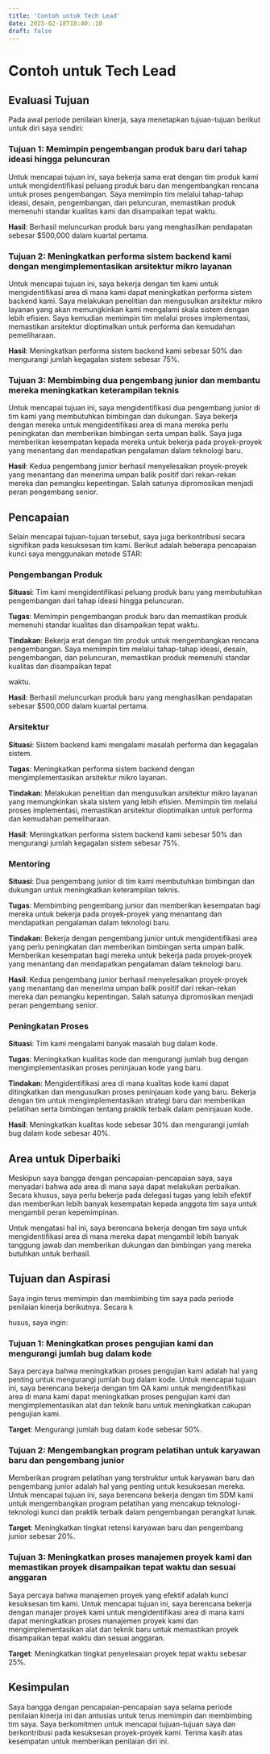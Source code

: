 ```yaml
---
title: 'Contoh untuk Tech Lead'
date: 2025-02-18T18:40::10
draft: false
---
```


# Contoh untuk Tech Lead

## **Evaluasi Tujuan**

Pada awal periode penilaian kinerja, saya menetapkan tujuan-tujuan berikut untuk diri saya sendiri:

### **Tujuan 1: Memimpin pengembangan produk baru dari tahap ideasi hingga peluncuran**

Untuk mencapai tujuan ini, saya bekerja sama erat dengan tim produk kami untuk mengidentifikasi peluang produk baru dan mengembangkan rencana untuk proses pengembangan. Saya memimpin tim melalui tahap-tahap ideasi, desain, pengembangan, dan peluncuran, memastikan produk memenuhi standar kualitas kami dan disampaikan tepat waktu.

**Hasil**: Berhasil meluncurkan produk baru yang menghasilkan pendapatan sebesar $500,000 dalam kuartal pertama.

### **Tujuan 2: Meningkatkan performa sistem backend kami dengan mengimplementasikan arsitektur mikro layanan**

Untuk mencapai tujuan ini, saya bekerja dengan tim kami untuk mengidentifikasi area di mana kami dapat meningkatkan performa sistem backend kami. Saya melakukan penelitian dan mengusulkan arsitektur mikro layanan yang akan memungkinkan kami mengalami skala sistem dengan lebih efisien. Saya kemudian memimpin tim melalui proses implementasi, memastikan arsitektur dioptimalkan untuk performa dan kemudahan pemeliharaan.

**Hasil**: Meningkatkan performa sistem backend kami sebesar 50% dan mengurangi jumlah kegagalan sistem sebesar 75%.

### **Tujuan 3: Membimbing dua pengembang junior dan membantu mereka meningkatkan keterampilan teknis**

Untuk mencapai tujuan ini, saya mengidentifikasi dua pengembang junior di tim kami yang membutuhkan bimbingan dan dukungan. Saya bekerja dengan mereka untuk mengidentifikasi area di mana mereka perlu peningkatan dan memberikan bimbingan serta umpan balik. Saya juga memberikan kesempatan kepada mereka untuk bekerja pada proyek-proyek yang menantang dan mendapatkan pengalaman dalam teknologi baru.

**Hasil**: Kedua pengembang junior berhasil menyelesaikan proyek-proyek yang menantang dan menerima umpan balik positif dari rekan-rekan mereka dan pemangku kepentingan. Salah satunya dipromosikan menjadi peran pengembang senior.

## **Pencapaian**

Selain mencapai tujuan-tujuan tersebut, saya juga berkontribusi secara signifikan pada kesuksesan tim kami. Berikut adalah beberapa pencapaian kunci saya menggunakan metode STAR:

### **Pengembangan Produk**

**Situasi**: Tim kami mengidentifikasi peluang produk baru yang membutuhkan pengembangan dari tahap ideasi hingga peluncuran.

**Tugas**: Memimpin pengembangan produk baru dan memastikan produk memenuhi standar kualitas dan disampaikan tepat waktu.

**Tindakan**: Bekerja erat dengan tim produk untuk mengembangkan rencana pengembangan. Saya memimpin tim melalui tahap-tahap ideasi, desain, pengembangan, dan peluncuran, memastikan produk memenuhi standar kualitas dan disampaikan tepat

waktu.

**Hasil**: Berhasil meluncurkan produk baru yang menghasilkan pendapatan sebesar $500,000 dalam kuartal pertama.

### **Arsitektur**

**Situasi**: Sistem backend kami mengalami masalah performa dan kegagalan sistem.

**Tugas**: Meningkatkan performa sistem backend dengan mengimplementasikan arsitektur mikro layanan.

**Tindakan**: Melakukan penelitian dan mengusulkan arsitektur mikro layanan yang memungkinkan skala sistem yang lebih efisien. Memimpin tim melalui proses implementasi, memastikan arsitektur dioptimalkan untuk performa dan kemudahan pemeliharaan.

**Hasil**: Meningkatkan performa sistem backend kami sebesar 50% dan mengurangi jumlah kegagalan sistem sebesar 75%.

### **Mentoring**

**Situasi**: Dua pengembang junior di tim kami membutuhkan bimbingan dan dukungan untuk meningkatkan keterampilan teknis.

**Tugas**: Membimbing pengembang junior dan memberikan kesempatan bagi mereka untuk bekerja pada proyek-proyek yang menantang dan mendapatkan pengalaman dalam teknologi baru.

**Tindakan**: Bekerja dengan pengembang junior untuk mengidentifikasi area yang perlu peningkatan dan memberikan bimbingan serta umpan balik. Memberikan kesempatan bagi mereka untuk bekerja pada proyek-proyek yang menantang dan mendapatkan pengalaman dalam teknologi baru.

**Hasil**: Kedua pengembang junior berhasil menyelesaikan proyek-proyek yang menantang dan menerima umpan balik positif dari rekan-rekan mereka dan pemangku kepentingan. Salah satunya dipromosikan menjadi peran pengembang senior.

### **Peningkatan Proses**

**Situasi**: Tim kami mengalami banyak masalah bug dalam kode.

**Tugas**: Meningkatkan kualitas kode dan mengurangi jumlah bug dengan mengimplementasikan proses peninjauan kode yang baru.

**Tindakan**: Mengidentifikasi area di mana kualitas kode kami dapat ditingkatkan dan mengusulkan proses peninjauan kode yang baru. Bekerja dengan tim untuk mengimplementasikan strategi baru dan memberikan pelatihan serta bimbingan tentang praktik terbaik dalam peninjauan kode.

**Hasil**: Meningkatkan kualitas kode sebesar 30% dan mengurangi jumlah bug dalam kode sebesar 40%.

## **Area untuk Diperbaiki**

Meskipun saya bangga dengan pencapaian-pencapaian saya, saya menyadari bahwa ada area di mana saya dapat melakukan perbaikan. Secara khusus, saya perlu bekerja pada delegasi tugas yang lebih efektif dan memberikan lebih banyak kesempatan kepada anggota tim saya untuk mengambil peran kepemimpinan.

Untuk mengatasi hal ini, saya berencana bekerja dengan tim saya untuk mengidentifikasi area di mana mereka dapat mengambil lebih banyak tanggung jawab dan memberikan dukungan dan bimbingan yang mereka butuhkan untuk berhasil.

## Tujuan dan Aspirasi

Saya ingin terus memimpin dan membimbing tim saya pada periode penilaian kinerja berikutnya. Secara k

husus, saya ingin:

### Tujuan 1: Meningkatkan proses pengujian kami dan mengurangi jumlah bug dalam kode

Saya percaya bahwa meningkatkan proses pengujian kami adalah hal yang penting untuk mengurangi jumlah bug dalam kode. Untuk mencapai tujuan ini, saya berencana bekerja dengan tim QA kami untuk mengidentifikasi area di mana kami dapat meningkatkan proses pengujian kami dan mengimplementasikan alat dan teknik baru untuk meningkatkan cakupan pengujian kami.

**Target**: Mengurangi jumlah bug dalam kode sebesar 50%.

### Tujuan 2: Mengembangkan program pelatihan untuk karyawan baru dan pengembang junior

Memberikan program pelatihan yang terstruktur untuk karyawan baru dan pengembang junior adalah hal yang penting untuk kesuksesan mereka. Untuk mencapai tujuan ini, saya berencana bekerja dengan tim SDM kami untuk mengembangkan program pelatihan yang mencakup teknologi-teknologi kunci dan praktik terbaik dalam pengembangan perangkat lunak.

**Target**: Meningkatkan tingkat retensi karyawan baru dan pengembang junior sebesar 20%.

### Tujuan 3: Meningkatkan proses manajemen proyek kami dan memastikan proyek disampaikan tepat waktu dan sesuai anggaran

Saya percaya bahwa manajemen proyek yang efektif adalah kunci kesuksesan tim kami. Untuk mencapai tujuan ini, saya berencana bekerja dengan manajer proyek kami untuk mengidentifikasi area di mana kami dapat meningkatkan proses manajemen proyek kami dan mengimplementasikan alat dan teknik baru untuk memastikan proyek disampaikan tepat waktu dan sesuai anggaran.

**Target**: Meningkatkan tingkat penyelesaian proyek tepat waktu sebesar 25%.

## Kesimpulan

Saya bangga dengan pencapaian-pencapaian saya selama periode penilaian kinerja ini dan antusias untuk terus memimpin dan membimbing tim saya. Saya berkomitmen untuk mencapai tujuan-tujuan saya dan berkontribusi pada kesuksesan proyek-proyek kami. Terima kasih atas kesempatan untuk memberikan penilaian diri ini.

